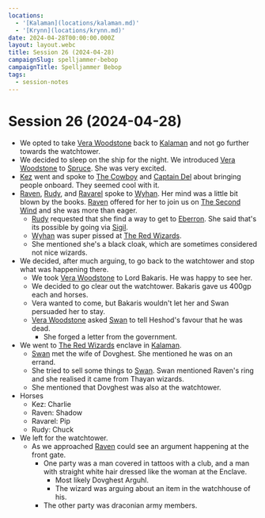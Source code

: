 ```yaml
---
locations:
  - '[Kalaman](locations/kalaman.md)'
  - '[Krynn](locations/krynn.md)'
date: 2024-04-28T00:00:00.000Z
layout: layout.webc
title: Session 26 (2024-04-28)
campaignSlug: spelljammer-bebop
campaignTitle: Spelljammer Bebop
tags:
  - session-notes
---
```

# Session 26 (2024-04-28)

- We opted to take [Vera Woodstone](npcs/vera-woodstone.md) back to [Kalaman](locations/kalaman.md) and not go further towards the watchtower.
- We decided to sleep on the ship for the night. We introduced [Vera Woodstone](npcs/vera-woodstone.md) to [Spruce](npcs/spruce.md). She was very excited.
- [Kez](pcs/kez-bardaux.md) went and spoke to [The Cowboy](npcs/the-cowboy.md) and [Captain Del](npcs/captain-del.md) about bringing people onboard. They seemed cool with it.
- [Raven](pcs/raven.md), [Rudy](pcs/refuge-unit-d3.md), and [Ravarel](pcs/ravarel-deshent.md) spoke to [Wyhan](npcs/wyhan.md). Her mind was a little bit blown by the books. [Raven](pcs/raven.md) offered for her to join us on [The Second Wind](locations/the-second-wind.md) and she was more than eager.
	- [Rudy](pcs/refuge-unit-d3.md) requested that she find a way to get to [Eberron](locations/eberron.md). She said that's its possible by going via [Sigil](locations/sigil.md).
	- [Wyhan](npcs/wyhan.md) was super pissed at [The Red Wizards](other/the-red-wizards.md).
	- She mentioned she's a black cloak, which are sometimes considered not nice wizards.
- We decided, after much arguing, to go back to the watchtower and stop what was happening there.
	- We took [Vera Woodstone](npcs/vera-woodstone.md) to Lord Bakaris. He was happy to see her. 
	- We decided to go clear out the watchtower. Bakaris gave us 400gp each and horses.
	- Vera wanted to come, but Bakaris wouldn't let her and Swan persuaded her to stay.
	- [Vera Woodstone](npcs/vera-woodstone.md) asked [Swan](pcs/swan.md) to tell Heshod's favour that he was dead.
		- She forged a letter from the government.
- We went to [The Red Wizards](other/the-red-wizards.md) enclave in [Kalaman](locations/kalaman.md).
	- [Swan](pcs/swan.md) met the wife of Dovghest. She mentioned he was on an errand.
	- She tried to sell some things to [Swan](pcs/swan.md). Swan mentioned Raven's ring and she realised it came from Thayan wizards.
	- She mentioned that Dovghest was also at the watchtower.
- Horses
	- Kez: Charlie
	- Raven: Shadow
	- Ravarel: Pip
	- Rudy: Chuck
- We left for the watchtower.
	- As we approached [Raven](pcs/raven.md) could see an argument happening at the front gate.
		- One party was a man covered in tattoos with a club, and a man with straight white hair dressed like the woman at the Enclave.
			- Most likely Dovghest Arguhl.
			- The wizard was arguing about an item in the watchhouse of his.
		- The other party was draconian army members.
